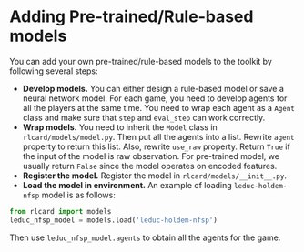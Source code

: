 # Adding Pre-trained/Rule-based models
You can add your own pre-trained/rule-based models to the toolkit by following several steps:

*   **Develop models.** You can either design a rule-based model or save a neural network model. For each game, you need to develop agents for all the players at the same time. You need to wrap each agent as a `Agent` class and make sure that `step` and `eval_step` can work correctly.
*   **Wrap models.** You need to inherit the `Model` class in `rlcard/models/model.py`. Then put all the agents into a list. Rewrite `agent` property to return this list. Also, rewrite `use_raw` property. Return `True` if the input of the model is raw observation. For pre-trained model, we usually return `False` since the model operates on encoded features.
*   **Register the model.** Register the model in `rlcard/models/__init__.py`.
*   **Load the model in environment.** An example of loading `leduc-holdem-nfsp` model is as follows:
```python
from rlcard import models
leduc_nfsp_model = models.load('leduc-holdem-nfsp')
```
Then use `leduc_nfsp_model.agents` to obtain all the agents for the game.
